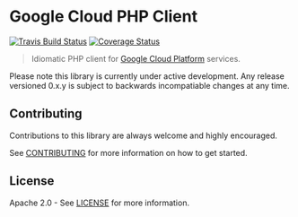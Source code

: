 # Google Cloud PHP Client
[![Travis Build Status](https://travis-ci.org/GoogleCloudPlatform/gcloud-php.svg)](https://travis-ci.org/GoogleCloudPlatform/gcloud-php/) [![Coverage Status](https://coveralls.io/repos/github/GoogleCloudPlatform/gcloud-php/badge.svg?branch=master)](https://coveralls.io/github/GoogleCloudPlatform/gcloud-php?branch=master)


> Idiomatic PHP client for [Google Cloud Platform](https://cloud.google.com/) services.

Please note this library is currently under active development. Any release versioned 0.x.y is subject to backwards incompatiable changes at any time.

## Contributing

Contributions to this library are always welcome and highly encouraged.

See [CONTRIBUTING](CONTRIBUTING.md) for more information on how to get started.

## License

Apache 2.0 - See [LICENSE](LICENSE) for more information.
